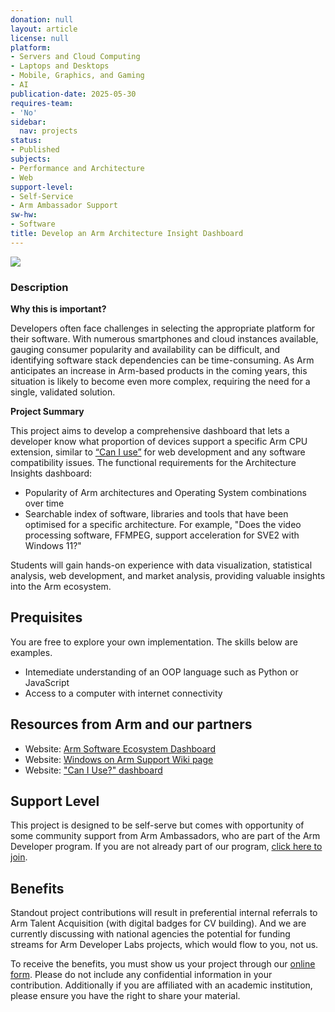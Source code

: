 ```yaml
---
donation: null
layout: article
license: null
platform:
- Servers and Cloud Computing
- Laptops and Desktops
- Mobile, Graphics, and Gaming
- AI
publication-date: 2025-05-30
requires-team:
- 'No'
sidebar:
  nav: projects
status:
- Published
subjects:
- Performance and Architecture
- Web
support-level:
- Self-Service
- Arm Ambassador Support
sw-hw:
- Software
title: Develop an Arm Architecture Insight Dashboard
---
```


<img class="image image--xl" src="/Arm-Developer-Labs/images/can-i-use.jpg"/>


### Description

**Why this is important?** 

Developers often face challenges in selecting the appropriate platform for their software. With numerous smartphones and cloud instances available, gauging consumer popularity and availability can be difficult, and identifying software stack dependencies can be time-consuming. As Arm anticipates an increase in Arm-based products in the coming years, this situation is likely to become even more complex, requiring the need for a single, validated solution. 

**Project Summary**

This project aims to develop a comprehensive dashboard that lets a developer know what proportion of devices support a specific Arm CPU extension, similar to [“Can I use”](https://caniuse.com/) for web development and any software compatibility issues. The functional requirements for the Architecture Insights dashboard:

- Popularity of Arm architectures and Operating System combinations over time
- Searchable index of software, libraries and tools that have been optimised for a specific architecture. For example, "Does the video processing software, FFMPEG, support acceleration for SVE2 with Windows 11?"

 
Students will gain hands-on experience with data visualization, statistical analysis, web development, and market analysis, providing valuable insights into the Arm ecosystem. 

## Prequisites

You are free to explore your own implementation. The skills below are examples.

- Intemediate understanding of an OOP language such as Python or JavaScript
- Access to a computer with internet connectivity


## Resources from Arm and our partners

- Website: [Arm Software Ecosystem Dashboard](https://www.arm.com/developer-hub/ecosystem-dashboard)
- Website: [Windows on Arm Support Wiki page](https://linaro.atlassian.net/wiki/spaces/WOAR/overview)
- Website: ["Can I Use?" dashboard](https://caniuse.com/) 

## Support Level

This project is designed to be self-serve but comes with opportunity of some community support from Arm Ambassadors, who are part of the Arm Developer program. If you are not already part of our program, [click here to join](https://www.arm.com/resources/developer-program?#register).


## Benefits 

Standout project contributions will result in preferential internal referrals to Arm Talent Acquisition (with digital badges for CV building).  And we are currently discussing with national agencies the potential for funding streams for Arm Developer Labs projects, which would flow to you, not us.

To receive the benefits, you must show us your project through our [online form](https://forms.office.com/e/VZnJQLeRhD). Please do not include any confidential information in your contribution. Additionally if you are affiliated with an academic institution, please ensure you have the right to share your material.